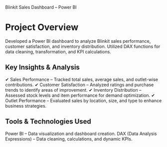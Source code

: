 Blinkit Sales Dashboard – Power BI
# Project Overview
Developed a Power BI dashboard to analyze Blinkit sales performance, customer satisfaction, and inventory distribution.
Utilized DAX functions for data cleaning, transformation, and KPI calculations.
## Key Insights & Analysis
✔ Sales Performance – Tracked total sales, average sales, and outlet-wise contributions.
✔ Customer Satisfaction – Analyzed ratings and purchase trends to identify areas of improvement.
✔ Inventory Distribution – Assessed stock levels and item performance for demand optimization.
✔ Outlet Performance – Evaluated sales by location, size, and type to enhance business strategies.

## Tools & Technologies Used
Power BI – Data visualization and dashboard creation.
DAX (Data Analysis Expressions) – Data cleaning, calculations, and dynamic KPIs.
